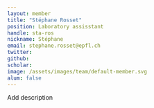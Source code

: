 ```yaml
---
layout: member
title: "Stéphane Rosset"
position: Laboratory assisstant
handle: sta-ros
nickname: Stéphane
email: stephane.rosset@epfl.ch
twitter: 
github: 
scholar: 
image: /assets/images/team/default-member.svg
alum: false
---
```

Add description
